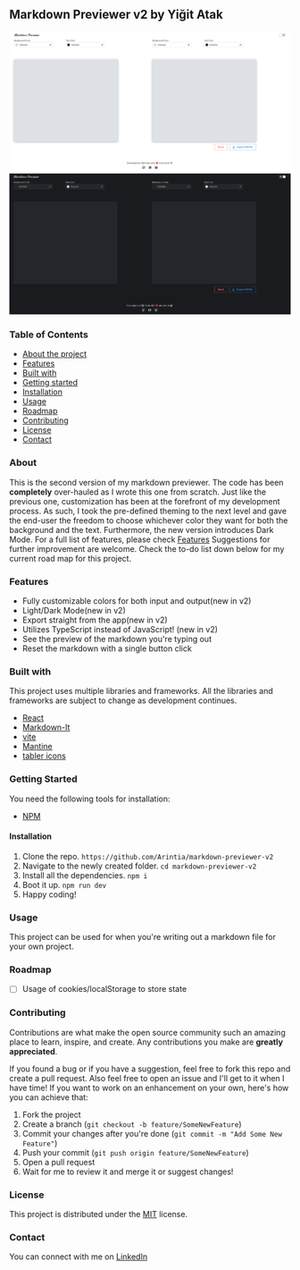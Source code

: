 ## Markdown Previewer v2 by Yiğit Atak
![Markdown Previewer v2](./src/assets/img/1.png)
![Markdown Previewer v2](./src/assets/img/2.png)

### Table of Contents
- [About the project](#about)
- [Features](#features)
- [Built with](#built-with)
- [Getting started](#getting-started)
- [Installation](#installation)
- [Usage](#installation)
- [Roadmap](#roadmap)
- [Contributing](#contributing)
- [License](#license)
- [Contact](#contact)

### About
This is the second version of my markdown previewer. The code has been **completely** over-hauled as I wrote this one from scratch. Just like the previous one, customization has been at the forefront of my development process. As such, I took the pre-defined theming to the next level and gave the end-user the freedom to choose whichever color they want for both the background and the text. Furthermore, the new version introduces Dark Mode. For a full list of features, please check [Features](#features) Suggestions for further improvement are welcome. Check the to-do list down below for my current road map for this project.

### Features
- Fully customizable colors for both input and output(new in v2)
- Light/Dark Mode(new in v2)
- Export straight from the app(new in v2)
- Utilizes TypeScript instead of JavaScript! (new in v2)
- See the preview of the markdown you're typing out
- Reset the markdown with a single button click


### Built with
This project uses multiple libraries and frameworks. All the libraries and frameworks are subject to change as development continues.
- [React](https://react.dev/)
- [Markdown-It](https://github.com/markdown-it/markdown-it)
- [vite](https://vitejs.dev/)
- [Mantine](https://mantine.dev/)
- [tabler icons](https://tabler-icons.io/)

### Getting Started
You need the following tools for installation:
- [NPM](https://www.npmjs.com/)

#### Installation
1. Clone the repo.
`https://github.com/Arintia/markdown-previewer-v2`
2. Navigate to the newly created folder.
`cd markdown-previewer-v2`
3. Install all the dependencies.
`npm i`
4. Boot it up.
`npm run dev`
5. Happy coding!

### Usage
This project can be used for when you're writing out a markdown file for your own project. 

### Roadmap
- [ ] Usage of cookies/localStorage to store state

### Contributing
Contributions are what make the open source community such an amazing place to learn, inspire, and create. Any contributions you make are **greatly appreciated**.

If you found a bug or if you have a suggestion, feel free to fork this repo and create a pull request. Also feel free to open an issue and I'll get to it when I have time! If you want to work on an enhancement on your own, here's how you can achieve that:

1. Fork the project
2. Create a branch (`git checkout -b feature/SomeNewFeature`)
3. Commit your changes after you're done (`git commit -m "Add Some New Feature"`)
4. Push your commit (`git push origin feature/SomeNewFeature`)
5. Open a pull request
6. Wait for me to review it and merge it or suggest changes!

### License
This project is distributed under the [MIT](https://choosealicense.com/licenses/mit/) license. 

### Contact
You can connect with me on [LinkedIn](https://www.linkedin.com/in/yigitatak/)